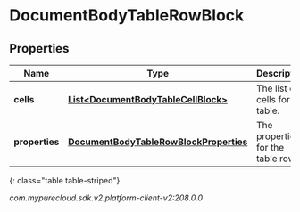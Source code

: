# DocumentBodyTableRowBlock


## Properties

| Name | Type | Description | Notes |
| ------------ | ------------- | ------------- | ------------- |
| **cells** | [**List&lt;DocumentBodyTableCellBlock&gt;**](DocumentBodyTableCellBlock) | The list of cells for the table. |  |
| **properties** | [**DocumentBodyTableRowBlockProperties**](DocumentBodyTableRowBlockProperties) | The properties for the table rows. |  [optional] |
{: class="table table-striped"}




_com.mypurecloud.sdk.v2:platform-client-v2:208.0.0_
